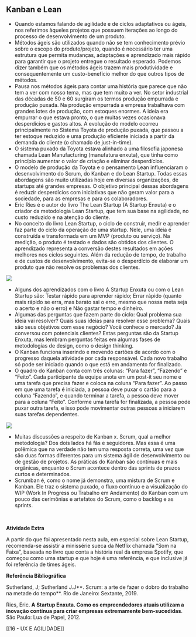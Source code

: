 ## Kanban e Lean

- Quando estamos falando de agilidade e de ciclos adaptativos ou ágeis, nos referimos àqueles projetos que possuem iterações ao longo do processo de desenvolvimento de um produto.
- Métodos ágeis são utilizados quando não se tem conhecimento prévio sobre o escopo do produto/projeto, quando é necessário ter uma estrutura que permita mudanças, adaptações e aprendizado mais rápido para garantir que o projeto entregue o resultado esperado. Podemos dizer também que os métodos ágeis trazem mais produtividade e consequentemente um custo-benefício melhor do que outros tipos de métodos.
- Pausa nos métodos ágeis para contar uma história que parece que não tem a ver com nosso tema, mas que tem muito a ver. No setor industrial das décadas de 50 e 60 surgiram os termos produção empurrada e produção puxada. Na produção empurrada a empresa trabalhava com grandes lotes de produção, com estoques enormes. A ideia era empurrar o que estava pronto, o que muitas vezes ocasionava desperdícios e gastos altos. A evolução do modelo ocorreu principalmente no Sistema Toyota de produção puxada, que passou a ter estoque reduzido e uma produção eficiente iniciada a partir da demanda do cliente (o chamado de just-in-time).
- O sistema puxado da Toyota estava alinhado a uma filosofia japonesa chamada Lean Manufacturing (manufatura enxuta), que tinha como princípio aumentar o valor de criação e eliminar desperdícios.
- O modelo de produção da Toyota e o pensamento Lean influenciaram o desenvolvimento do Scrum, do Kanban e do Lean Startup. Todas essas abordagens são muito utilizadas hoje em diversas organizações, de startups até grandes empresas. O objetivo principal dessas abordagens é reduzir desperdícios com iniciativas que não geram valor para a sociedade, para as empresas e para os colaboradores.
- Eric Ries é o autor do livro The Lean Startup (A Startup Enxuta) e o criador da metodologia Lean Startup, que tem sua base na agilidade, no custo reduzido e na atenção do cliente.
- No conceito do livro Lean Startup, o ciclo de construir, medir e aprender faz parte do ciclo da operação de uma startup. Nele, uma ideia é construída e transformada em um MVP (produto ou serviço). Na medição, o produto é testado e dados são obtidos dos clientes. O aprendizado representa a conversão destes resultados em ações melhores nos ciclos seguintes. Além da redução de tempo, de trabalho e de custos de desenvolvimento, evita-se o desperdício de elaborar um produto que não resolve os problemas dos clientes.

![](https://paperx-dex-assets.s3.sa-east-1.amazonaws.com/images/1671741146617-WFo0ixm20s.png)

- Alguns dos aprendizados com o livro A Startup Enxuta ou com o Lean Startup são: Testar rápido para aprender rápido; Errar rápido (quanto mais rápido se erra, mas barato sai o erro, mesmo que nossa meta seja o acerto e não o erro) e Não gastar tempo e dinheiro.
- Algumas das perguntas que fazem parte do ciclo: Qual problema sua ideia vai resolver? Quais suas ideias para resolver esse problema? Quais são seus objetivos com esse negócio? Você conhece o mercado? Já conversou com potenciais clientes? Estas perguntas são da Startup Enxuta, mas lembram perguntas feitas em algumas fases de metodologias de design, como o design thinking.
- O Kanban funciona inserindo e movendo cartões de acordo com o progresso daquela atividade por cada responsável. Cada novo trabalho só pode ser iniciado quando o que está em andamento for finalizado.
- O quadro do Kanban conta com três colunas: “Para fazer”, “Fazendo” e “Feito”. Cada participante da equipe anota em um post-it seu nome e uma tarefa que precisa fazer e coloca na coluna “Para fazer”. Ao passo em que uma tarefa é iniciada, a pessoa deve puxar o cartão para a coluna “Fazendo”, e quando terminar a tarefa, a pessoa deve mover para a coluna “Feito”. Conforme uma tarefa for finalizada, a pessoa pode puxar outra tarefa, e isso pode movimentar outras pessoas a iniciarem suas tarefas dependentes.

![](https://paperx-dex-assets.s3.sa-east-1.amazonaws.com/images/1671741185157-JA3OJ9PP44.png)

- ​Muitas discussões a respeito de Kanban x. Scrum, qual a melhor metodologia? Dos dois lados há fãs e seguidores. Mas essa é uma polêmica que na verdade não tem uma resposta correta, uma vez que são duas formas diferentes para um sistema ágil de desenvolvimento ou de gestão de projetos. As práticas do Kanban são contínuas e mais orgânicas, enquanto o Scrum acontece dentro das sprints de prazos curtos e determinados.
- Scrumban é, como o nome já demonstra, uma mistura de Scrum e Kanban. Ele traz o sistema puxado, o fluxo contínuo e a visualização do WIP (Work In Progress ou Trabalho em Andamento) do Kanban com um pouco das cerimônias e artefatos do Scrum, como o backlog e as sprints.

​  

  

**Atividade Extra**

A partir do que foi apresentado nesta aula, em especial sobre Lean Startup, recomenda-se assistir a minissérie sueca da Netflix chamada “Som na Faixa”, baseada no livro que conta a história real da empresa Spotify, que começou como uma startup e que hoje é uma referência, e que inclusive já foi referência de times ágeis.

  

  

**Referência Bibliográfica**

Sutherland, J; Sutherland J.J**. Scrum: a arte de fazer o dobro do trabalho na metade do tempo**. Rio de Janeiro: Sextante, 2019.

Ries, Eric. **A Startup Enxuta. Como os empreendedores atuais utilizam a inovação contínua para criar empresas extremamente bem-sucedidas**. São Paulo: Lua de Papel, 2012.

[[16 - UX E AGILIDADE]]